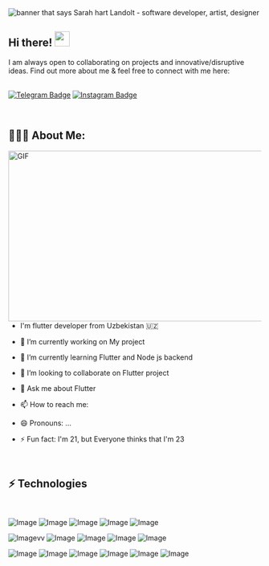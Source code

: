 
<img src="https://github.com/ShokhjakhonRazokov/ShokhjakhonRazokov/blob/main/Black%20Minimal%20Motivation%20Quote%20LinkedIn%20Banner.png" alt="banner that says Sarah hart Landolt - software developer, artist, designer">

## Hi there! <img src="https://raw.githubusercontent.com/aemmadi/aemmadi/master/wave.gif" width="30px">

I am always open to collaborating on projects and innovative/disruptive ideas. Find out more about me & feel free to connect with me here:
<br/>
<br/>

[![Telegram Badge](https://img.shields.io/badge/Shohjahon-2CA5E0?style=flat-square&logo=telegram&logoColor=white&link=https://t.me/abdulloh2939)](https://t.me/abdulloh2939) 
[![Instagram Badge](https://img.shields.io/badge/-@razokov___-D7008A?style=flat-square&labelColor=D7008A&logo=Instagram&logoColor=white&link=https://www.instagram.com/razokov___/)](https://www.instagram.com/razokov___/)

<br/>

<h2 align="left">👨🏻‍💻 About Me:</h2>

<img align="right" alt="GIF" src="https://raw.githubusercontent.com/abhisheknaiidu/abhisheknaiidu/master/code.gif" width="550" height="340" />
<br/>

- I'm flutter developer from Uzbekistan 🇺🇿</h3>

- 🔭 I’m currently working on My project

- 🌱 I’m currently learning Flutter and Node js backend

- 👯 I’m looking to collaborate on Flutter project

- 💬 Ask me about Flutter

- 📫 How to reach me: 
- 😄 Pronouns: …

- ⚡ Fun fact: I'm 21, but Everyone thinks that I'm 23

<br/>

## ⚡ Technologies
<br/>

![Image](https://img.shields.io/badge/Flutter-0078D4.svg?&style=for-the-badge&logo=flutter&logoColor=white)
![Image](https://img.shields.io/badge/Dart-0175C2?style=for-the-badge&logo=dart&logoColor=white)
![Image](https://img.shields.io/badge/Python-FFD43B?style=for-the-badge&logo=python&logoColor=blue)
![Image](https://img.shields.io/badge/C-00599C?style=for-the-badge&logo=c&logoColor=white)
![Image](https://img.shields.io/badge/Postman-FF6C37?style=for-the-badge&logo=Postman&logoColor=white)

![Image](https://img.shields.io/badge/MySQL-00000F?style=for-the-badge&logo=mysql&logoColor=white)vv
![Image](https://img.shields.io/badge/GitHub-100000?style=for-the-badge&logo=github&logoColor=white)
![Image](https://img.shields.io/badge/Figma-F24E1E?style=for-the-badge&logo=figma&logoColor=white)
![Image](https://img.shields.io/badge/anaconda-42B029.svg?&style=for-the-badge&logo=anaconda&logoColor=white)
![Image](https://img.shields.io/badge/PyCharm-000000.svg?&style=for-the-badge&logo=PyCharm&logoColor=white)

![Image](https://img.shields.io/badge/Ubuntu-E95420?style=for-the-badge&logo=ubuntu&logoColor=white)
![Image](https://img.shields.io/badge/Windows-0078D6?style=for-the-badge&logo=windows&logoColor=white)
![Image](https://img.shields.io/badge/Android_Studio-3DDC84?style=for-the-badge&logo=android-studio&logoColor=white)
![Image](https://img.shields.io/badge/VSCode-0078D4?style=for-the-badge&logo=visual%20studio%20code&logoColor=white)
![Image](https://img.shields.io/badge/Linux-FCC624?style=for-the-badge&logo=linux&logoColor=black)
![Image](https://img.shields.io/badge/Ubuntu-E95420?style=for-the-badge&logo=ubuntu&logoColor=white) 
 
  <br>


